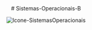 <center># Sistemas-Operacionais-B</center>

<span style="display:block;text-align:center">![Icone-SistemasOperacionais](https://user-images.githubusercontent.com/38138765/89539951-c9627b80-d7d2-11ea-8e75-ccb3af0b38b5.png)

